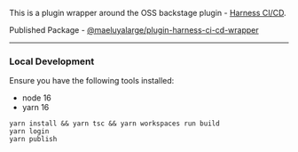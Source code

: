 This is a plugin wrapper around the OSS backstage plugin - [Harness CI/CD](https://github.com/harness/backstage-plugins/tree/main/plugins/harness-ci-cd).

Published Package - [@maeluyalarge/plugin-harness-ci-cd-wrapper](https://www.npmjs.com/package/@maeluyalarge/plugin-harness-ci-cd-wrapper)

--- 
### Local Development
Ensure you have the following tools installed:
- node 16
- yarn 16

```
yarn install && yarn tsc && yarn workspaces run build
yarn login
yarn publish
```
